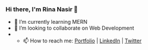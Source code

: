 ### Hi there, I'm Rina Nasir 👋

- 🌱 I’m currently learning MERN
- 👯 I’m looking to collaborate on Web Development
- - 📫 How to reach me: [Portfolio](https://rina-nasir.netlify.app/) | [LinkedIn](https://www.linkedin.com/in/rina-nasir-3a305b170) | [Twitter](https://twitter.com/rn_monal)

<!--
**rinanasir/rinanasir** is a ✨ _special_ ✨ repository because its `README.md` (this file) appears on your GitHub profile.

Here are some ideas to get you started:

- 🔭 I’m currently working on ...
- 🌱 I’m currently learning ...
- 👯 I’m looking to collaborate on ...
- 🤔 I’m looking for help with ...
- 💬 Ask me about ...
- 📫 How to reach me: ...
- 😄 Pronouns: ...
- ⚡ Fun fact: ...
-->
